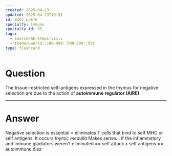 ```yaml
---
created: 2025-04-13
updated: 2025-04-13T10:51
id: B4Q}_L>$*6
specialty: immuno
specialty_id: 35
tags:
  - source/ak-step1-v11::
  - theme/uworld::100-999::500-599::558
type: flashcard
---
```


# Question
The tissue-restricted self-antigens expressed in the thymus for negative selection are due to the action of **autoimmune regulator (AIRE)**

---

# Answer
Negative selection is essential = eliminates T cells that bind to self MHC or self antigens. It occurs *thymic medulla*  Makes sense... if the inflammatory and immune gladiators weren't eliminated == self attack x self antigens == autoimmune disz